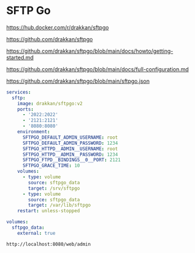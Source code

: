 # SFTP Go

https://hub.docker.com/r/drakkan/sftpgo

https://github.com/drakkan/sftpgo

https://github.com/drakkan/sftpgo/blob/main/docs/howto/getting-started.md

https://github.com/drakkan/sftpgo/blob/main/docs/full-configuration.md

https://github.com/drakkan/sftpgo/blob/main/sftpgo.json

```yaml
services:
  sftp:
    image: drakkan/sftpgo:v2
    ports:
      - '2022:2022'
      - '2121:2121'
      - '8080:8080'
    environment:
      SFTPGO_DEFAULT_ADMIN_USERNAME: root
      SFTPGO_DEFAULT_ADMIN_PASSWORD: 1234
      SFTPGO_HTTPD__ADMIN__USERNAME: root
      SFTPGO_HTTPD__ADMIN__PASSWORD: 1234
      SFTPGO_FTPD__BINDINGS__0__PORT: 2121
      SFTPGO_GRACE_TIME: 10
    volumes:
      - type: volume
        source: sftpgo_data
        target: /srv/sftpgo
      - type: volume
        source: sftpgo_data
        target: /var/lib/sftpgo
    restart: unless-stopped

volumes:
  sftpgo_data:
    external: true
```

```
http://localhost:8080/web/admin
```
